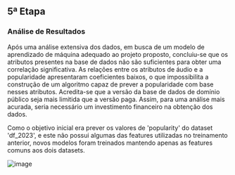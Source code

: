 ## 5ª Etapa
### Análise de Resultados
Após uma análise extensiva dos dados, em busca de um modelo de aprendizado de máquina adequado ao projeto proposto, concluiu-se que os atributos presentes na base de dados não são suficientes para obter uma correlação significativa. As relações entre os atributos de áudio e a popularidade apresentaram coeficientes baixos, o que impossibilita a construção de um algoritmo capaz de prever a popularidade com base nesses atributos. Acredita-se que a versão da base de dados de domínio público seja mais limitida que a versão paga. Assim, para uma análise mais acurada, seria necessário um investimento financeiro na obtenção dos dados. 

Como o objetivo inicial era prever os valores de 'popularity' do dataset 'df_2023', e este não possui algumas das features utilizadas no treinamento anterior, novos modelos foram treinados mantendo apenas as features comuns aos dois datasets.

![image](https://github.com/Tecnologia-em-Banco-de-Dados-PUC-Minas/eixo5_grupo1_20241/assets/1-features-comuns)
